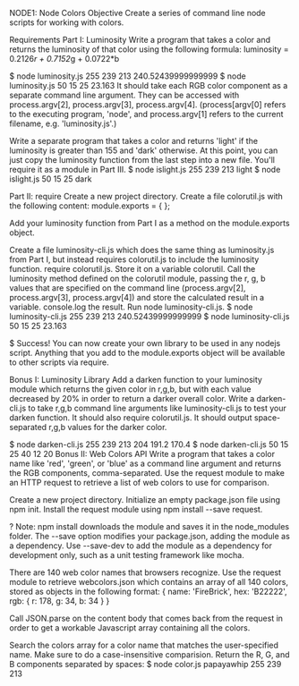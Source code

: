 NODE1: Node Colors
Objective
Create a series of command line node scripts for working with colors.

Requirements
Part I: Luminosity
Write a program that takes a color and returns the luminosity of that color using the following formula: luminosity = 0.2126*r + 0.7152*g + 0.0722*b

$ node luminosity.js 255 239 213 240.52439999999999 $ node luminosity.js 50 15 25 23.163 It should take each RGB color component as a separate command line argument. They can be accessed with process.argv[2], process.argv[3], process.argv[4]. (process[argv[0] refers to the executing program, 'node', and process.argv[1] refers to the current filename, e.g. 'luminosity.js'.)

Write a separate program that takes a color and returns 'light' if the luminosity is greater than 155 and 'dark' otherwise. At this point, you can just copy the luminosity function from the last step into a new file. You'll require it as a module in Part III. $ node islight.js 255 239 213 light $ node islight.js 50 15 25 dark

Part II: require
Create a new project directory.
Create a file colorutil.js with the following content: module.exports = { };

Add your luminosity function from Part I as a method on the module.exports object.

Create a file luminosity-cli.js which does the same thing as luminosity.js from Part I, but instead requires colorutil.js to include the luminosity function.
require colorutil.js. Store it on a variable colorutil.
Call the luminosity method defined on the colorutil module, passing the r, g, b values that are specified on the command line (process.argv[2], process.argv[3], process.argv[4]) and store the calculated result in a variable.
console.log the result.
Run node luminosity-cli.js. $ node luminosity-cli.js 255 239 213 240.52439999999999 $ node luminosity-cli.js 50 15 25 23.163

$ Success! You can now create your own library to be used in any nodejs script. Anything that you add to the module.exports object will be available to other scripts via require.

Bonus I: Luminosity Library
Add a darken function to your luminosity module which returns the given color in r,g,b, but with each value decreased by 20% in order to return a darker overall color. Write a darken-cli.js to take r,g,b command line arguments like luminosity-cli.js to test your darken function. It should also require colorutil.js. It should output space-separated r,g,b values for the darker color.

$ node darken-cli.js 255 239 213
204 191.2 170.4
$ node darken-cli.js 50 15 25
40 12 20
Bonus II: Web Colors API
Write a program that takes a color name like 'red', 'green', or 'blue' as a command line argument and returns the RGB components, comma-separated. Use the request module to make an HTTP request to retrieve a list of web colors to use for comparison.

Create a new project directory.
Initialize an empty package.json file using npm init.
Install the request module using npm install --save request.

? Note: npm install downloads the module and saves it in the node_modules folder. The --save option modifies your package.json, adding the module as a dependency. Use --save-dev to add the module as a dependency for development only, such as a unit testing framework like mocha.

There are 140 web color names that browsers recognize. Use the request module to retrieve webcolors.json which contains an array of all 140 colors, stored as objects in the following format: { name: 'FireBrick', hex: 'B22222', rgb: { r: 178, g: 34, b: 34 } }

Call JSON.parse on the content body that comes back from the request in order to get a workable Javascript array containing all the colors.

Search the colors array for a color name that matches the user-specified name. Make sure to do a case-insensitive comparision. Return the R, G, and B components separated by spaces: $ node color.js papayawhip 255 239 213
